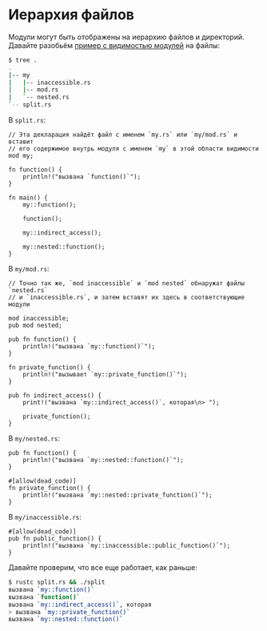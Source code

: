 # Иерархия файлов

Модули могут быть отображены на иерархию файлов и директорий.
Давайте разобьём [пример с видимостью модулей][visibility] на файлы:

```bash
$ tree .
.
|-- my
|   |-- inaccessible.rs
|   |-- mod.rs
|   `-- nested.rs
`-- split.rs
```

В `split.rs`:

```rust,ignore
// Эта декларация найдёт файл с именем `my.rs` или `my/mod.rs` и вставит
// его содержимое внутрь модуля с именем `my` в этой области видимости
mod my;

fn function() {
    println!("вызвана `function()`");
}

fn main() {
    my::function();

    function();

    my::indirect_access();

    my::nested::function();
}

```

В `my/mod.rs`:

```rust,ignore
// Точно так же, `mod inaccessible` и `mod nested` обнаружат файлы `nested.rs`
// и `inaccessible.rs`, и затем вставят их здесь в соответствующие модули

mod inaccessible;
pub mod nested;

pub fn function() {
    println!("вызвана `my::function()`");
}

fn private_function() {
    println!("вызывает `my::private_function()`");
}

pub fn indirect_access() {
    print!("вызвана `my::indirect_access()`, которая\n> ");

    private_function();
}
```

В `my/nested.rs`:

```rust,ignore
pub fn function() {
    println!("вызвана `my::nested::function()`");
}

#[allow(dead_code)]
fn private_function() {
    println!("вызвана `my::nested::private_function()`");
}
```

В `my/inaccessible.rs`:

```rust,ignore
#[allow(dead_code)]
pub fn public_function() {
    println!("вызвана `my::inaccessible::public_function()`");
}
```

Давайте проверим, что все еще работает, как раньше:

```bash
$ rustc split.rs && ./split
вызвана `my::function()`
вызвана `function()`
вызвана `my::indirect_access()`, которая
> вызвана `my::private_function()`
вызвана `my::nested::function()`
```

[visibility]: mod/visibility.html
